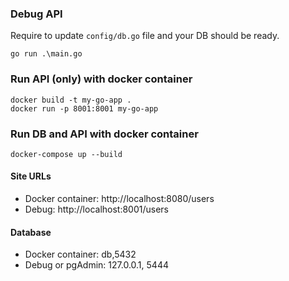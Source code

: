 ### Debug API

Require to update `config/db.go` file and your DB should be ready.

```
go run .\main.go
```

### Run API (only) with docker container

```
docker build -t my-go-app .
docker run -p 8001:8001 my-go-app
```

### Run DB and API with docker container

```
docker-compose up --build
```

#### Site URLs

- Docker container: http://localhost:8080/users
- Debug: http://localhost:8001/users

#### Database

- Docker container: db,5432
- Debug or pgAdmin: 127.0.0.1, 5444
